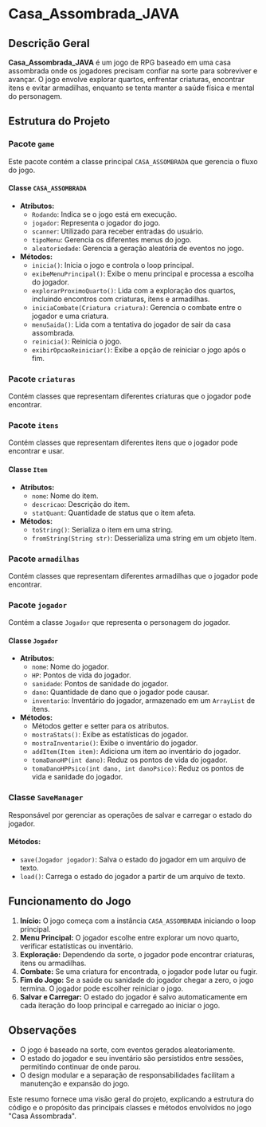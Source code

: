 # Casa_Assombrada_JAVA

## Descrição Geral
**Casa_Assombrada_JAVA** é um jogo de RPG baseado em uma casa assombrada onde os jogadores precisam confiar na sorte para sobreviver e avançar. O jogo envolve explorar quartos, enfrentar criaturas, encontrar itens e evitar armadilhas, enquanto se tenta manter a saúde física e mental do personagem.

## Estrutura do Projeto

### Pacote `game`
Este pacote contém a classe principal `CASA_ASSOMBRADA` que gerencia o fluxo do jogo.

#### Classe `CASA_ASSOMBRADA`
- **Atributos:**
  - `Rodando`: Indica se o jogo está em execução.
  - `jogador`: Representa o jogador do jogo.
  - `scanner`: Utilizado para receber entradas do usuário.
  - `tipoMenu`: Gerencia os diferentes menus do jogo.
  - `aleatoriedade`: Gerencia a geração aleatória de eventos no jogo.
- **Métodos:**
  - `inicia()`: Inicia o jogo e controla o loop principal.
  - `exibeMenuPrincipal()`: Exibe o menu principal e processa a escolha do jogador.
  - `explorarProximoQuarto()`: Lida com a exploração dos quartos, incluindo encontros com criaturas, itens e armadilhas.
  - `iniciaCombate(Criatura criatura)`: Gerencia o combate entre o jogador e uma criatura.
  - `menuSaida()`: Lida com a tentativa do jogador de sair da casa assombrada.
  - `reinicia()`: Reinicia o jogo.
  - `exibirOpcaoReiniciar()`: Exibe a opção de reiniciar o jogo após o fim.
  
### Pacote `criaturas`
Contém classes que representam diferentes criaturas que o jogador pode encontrar.

### Pacote `itens`
Contém classes que representam diferentes itens que o jogador pode encontrar e usar.

#### Classe `Item`
- **Atributos:**
  - `nome`: Nome do item.
  - `descricao`: Descrição do item.
  - `statQuant`: Quantidade de status que o item afeta.
- **Métodos:**
  - `toString()`: Serializa o item em uma string.
  - `fromString(String str)`: Desserializa uma string em um objeto Item.

### Pacote `armadilhas`
Contém classes que representam diferentes armadilhas que o jogador pode encontrar.

### Pacote `jogador`
Contém a classe `Jogador` que representa o personagem do jogador.

#### Classe `Jogador`
- **Atributos:**
  - `nome`: Nome do jogador.
  - `HP`: Pontos de vida do jogador.
  - `sanidade`: Pontos de sanidade do jogador.
  - `dano`: Quantidade de dano que o jogador pode causar.
  - `inventario`: Inventário do jogador, armazenado em um `ArrayList` de itens.
- **Métodos:**
  - Métodos getter e setter para os atributos.
  - `mostraStats()`: Exibe as estatísticas do jogador.
  - `mostraInventario()`: Exibe o inventário do jogador.
  - `addItem(Item item)`: Adiciona um item ao inventário do jogador.
  - `tomaDanoHP(int dano)`: Reduz os pontos de vida do jogador.
  - `tomaDanoHPPsico(int dano, int danoPsico)`: Reduz os pontos de vida e sanidade do jogador.

### Classe `SaveManager`
Responsável por gerenciar as operações de salvar e carregar o estado do jogador.

#### Métodos:
- `save(Jogador jogador)`: Salva o estado do jogador em um arquivo de texto.
- `load()`: Carrega o estado do jogador a partir de um arquivo de texto.

## Funcionamento do Jogo
1. **Início:** O jogo começa com a instância `CASA_ASSOMBRADA` iniciando o loop principal.
2. **Menu Principal:** O jogador escolhe entre explorar um novo quarto, verificar estatísticas ou inventário.
3. **Exploração:** Dependendo da sorte, o jogador pode encontrar criaturas, itens ou armadilhas.
4. **Combate:** Se uma criatura for encontrada, o jogador pode lutar ou fugir.
5. **Fim do Jogo:** Se a saúde ou sanidade do jogador chegar a zero, o jogo termina. O jogador pode escolher reiniciar o jogo.
6. **Salvar e Carregar:** O estado do jogador é salvo automaticamente em cada iteração do loop principal e carregado ao iniciar o jogo.

## Observações
- O jogo é baseado na sorte, com eventos gerados aleatoriamente.
- O estado do jogador e seu inventário são persistidos entre sessões, permitindo continuar de onde parou.
- O design modular e a separação de responsabilidades facilitam a manutenção e expansão do jogo.

Este resumo fornece uma visão geral do projeto, explicando a estrutura do código e o propósito das principais classes e métodos envolvidos no jogo "Casa Assombrada".